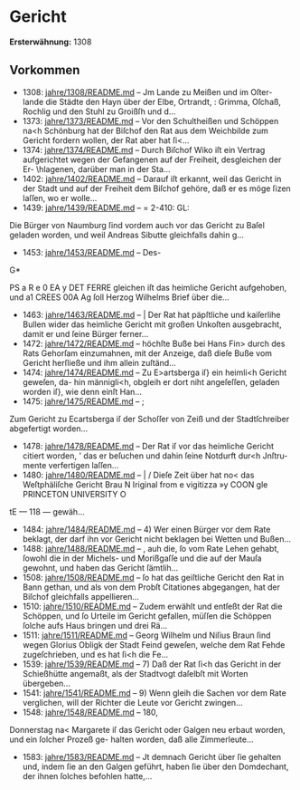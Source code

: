 # Gericht

**Ersterwähnung:** 1308

## Vorkommen
- 1308: [jahre/1308/README.md](../jahre/1308/README.md) – Jm Lande zu Meißen und im Oſter-
lande die Städte den Hayn über der Elbe, Ortrandt, :
Grimma, Oſchaß, Rochlig und den Stuhl zu Groißſh und
d...
- 1373: [jahre/1373/README.md](../jahre/1373/README.md) – Vor den Schultheißen und Schöppen na<h Schönburg
hat der Biſchof den Rat aus dem Weichbilde zum Gericht
fordern wollen, der Rat aber hat ſi<...
- 1374: [jahre/1374/README.md](../jahre/1374/README.md) – Durch Biſchof Wiko iſt ein Vertrag aufgerichtet wegen
der Gefangenen auf der Freiheit, desgleichen der Er-
\hlagenen, darüber man in der Sta...
- 1402: [jahre/1402/README.md](../jahre/1402/README.md) – Darauf iſt erkannt, weil das Gericht in der Stadt und
auf der Freiheit dem Biſchof gehöre, daß er es möge
ſizen laſſen, wo er wolle...
- 1439: [jahre/1439/README.md](../jahre/1439/README.md) – = 2-410: GL:

Die Bürger von Naumburg ſind vordem auch vor
das Gericht zu Baſel geladen worden, und weil Andreas
Sibutte gleichfalls dahin g...
- 1453: [jahre/1453/README.md](../jahre/1453/README.md) – Des-

G*


PS a R e 0 EA y DET FERRE
gleichen iſt das heimliche Gericht aufgehoben, und a1
CREES 00A Ag ſoll Herzog Wilhelms Brief über die...
- 1463: [jahre/1463/README.md](../jahre/1463/README.md) – |
Der Rat hat päpſtliche und kaiſerlihe Bullen wider
das heimliche Gericht mit großen Unkoſten ausgebracht,
damit er und ſeine Bürger ferner...
- 1472: [jahre/1472/README.md](../jahre/1472/README.md) – höchſte Buße bei Hans Fin> durch des Rats
Gehorſam einzumahnen, mit der Anzeige, daß dieſe Buße
vom Gericht herſließe und ihm allein zuſtänd...
- 1474: [jahre/1474/README.md](../jahre/1474/README.md) – Zu E>artsberga iſ} ein heimli<h Gericht geweſen, da-
hin männigli<h, obgleih er dort niht angeſeſſen, geladen
worden iſ}, wie denn einſt Han...
- 1475: [jahre/1475/README.md](../jahre/1475/README.md) – ;

Zum Gericht zu Ecartsberga iſ der Schoſſer von
Zeiß und der Stadtſchreiber abgefertigt worden...
- 1478: [jahre/1478/README.md](../jahre/1478/README.md) – Der Rat iſ vor das heimliche Gericht citiert worden, '
das er beſuchen und dahin ſeine Notdurft dur<h Jnſtru-
mente verfertigen laſſen...
- 1480: [jahre/1480/README.md](../jahre/1480/README.md) – |
/ Dieſe Zeit über hat no< das Weſtphäliſche Gericht
Brau N
Iriginal from e
vigitizza »y COON gle PRINCETON UNIVERSITY O


tE
— 118 —
gewäh...
- 1484: [jahre/1484/README.md](../jahre/1484/README.md) – 4) Wer einen Bürger vor dem Rate beklagt, der darf
ihn vor Gericht nicht beklagen bei Wetten und Bußen...
- 1488: [jahre/1488/README.md](../jahre/1488/README.md) – , auh die, ſo vom
Rate Lehen gehabt, ſowohl die in der Michels- und
Morißgaſſe und die auf der Mauſa gewohnt, und haben
das Gericht ſämtlih...
- 1508: [jahre/1508/README.md](../jahre/1508/README.md) – ſo hat das geiſtliche Gericht den
Rat in Bann gethan, und als von dem Probſt Citationes
abgegangen, hat der Biſchof gleichfalls appellieren...
- 1510: [jahre/1510/README.md](../jahre/1510/README.md) – Zudem erwählt und entſeßt der Rat die
Schöppen, und ſo Urteile im Gericht gefallen, müſſen die
Schöppen ſolche aufs Haus bringen und drei Rä...
- 1511: [jahre/1511/README.md](../jahre/1511/README.md) – Georg Wilhelm und Niſius Braun ſind wegen Glorius
Obligk der Stadt Feind geweſen, welche dem Rat Fehde
zugeſchrieben, und es hat ſi<h die Fe...
- 1539: [jahre/1539/README.md](../jahre/1539/README.md) – 7) Daß der Rat ſi<h das Gericht in der Schießhütte
angemaßt, als der Stadtvogt daſelbſt mit Worten übergeben...
- 1541: [jahre/1541/README.md](../jahre/1541/README.md) – 9) Wenn gleih die Sachen vor dem Rate verglichen,
will der Richter die Leute vor Gericht zwingen...
- 1548: [jahre/1548/README.md](../jahre/1548/README.md) – 180,

Donnerstag na< Margarete iſ das Gericht oder
Galgen neu erbaut worden, und ein ſolcher Prozeß ge-
halten worden, daß alle Zimmerleute...
- 1583: [jahre/1583/README.md](../jahre/1583/README.md) – Jt demnach
Gericht über ſie gehalten und, indem ſie an den Galgen
geführt, haben ſie über den Domdechant, der ihnen ſolches
befohlen hatte,...
